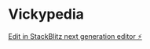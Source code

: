 # Vickypedia

[Edit in StackBlitz next generation editor ⚡️](https://stackblitz.com/~/github.com/prajith15/Vickypedia)